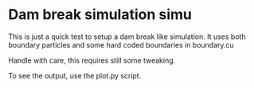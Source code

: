 # Dam break simulation simu

This is just a quick test to setup a dam break like simulation.
It uses both boundary particles and some hard coded boundaries in boundary.cu

Handle with care, this requires still some tweaking.

To see the output, use the plot.py script.

